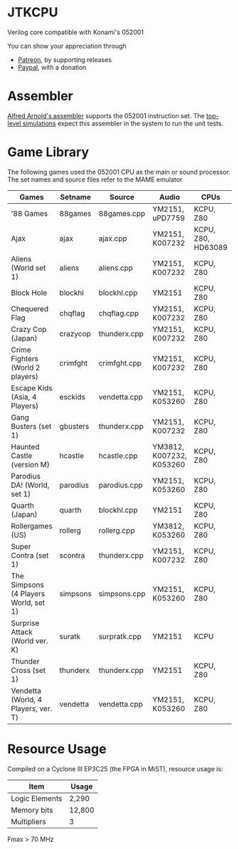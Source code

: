 # JTKCPU

Verilog core compatible with Konami's 052001

You can show your appreciation through
* [Patreon](https://patreon.com/jotego), by supporting releases
* [Paypal](https://paypal.me/topapate), with a donation

# Assembler

[Alfred Arnold's assembler](http://john.ccac.rwth-aachen.de:8000/as/index.html) supports the 052001 instruction set. The [top-level simulations](ver/top/sim.sh) expect this assembler in the system to run the unit tests.

# Game Library

The following games used the 052001 CPU as the main or sound processor. The set names and source files refer to the MAME emulator

Games                                        | Setname        | Source         |      Audio               | CPUs               | Sch           |
---------------------------------------------|----------------|----------------|--------------------------|--------------------|---------------|
'88 Games                                    | 88games        | 88games.cpp    | YM2151,          uPD7759 | KCPU, Z80          | Yes, original |
Ajax                                         | ajax           | ajax.cpp       | YM2151, K007232          | KCPU, Z80, HD63089 | Yes, original |
Aliens (World set 1)                         | aliens         | aliens.cpp     | YM2151, K007232          | KCPU, Z80          | Yes, pdf      |
Block Hole                                   | blockhl        | blockhl.cpp    | YM2151                   | KCPU, Z80          | No            |
Chequered Flag                               | chqflag        | chqflag.cpp    | YM2151, K007232          | KCPU, Z80          | No            |
Crazy Cop (Japan)                            | crazycop       | thunderx.cpp   | YM2151, K007232          | KCPU, Z80          | No            |
Crime Fighters (World 2 players)             | crimfght       | crimfght.cpp   | YM2151, K007232          | KCPU, Z80          | Yes           |
Escape Kids (Asia, 4 Players)                | esckids        | vendetta.cpp   | YM2151,          K053260 | KCPU, Z80          | No            |
Gang Busters (set 1)                         | gbusters       | thunderx.cpp   | YM2151, K007232          | KCPU, Z80          | No            |
Haunted Castle (version M)                   | hcastle        | hcastle.cpp    | YM3812, K007232, K053260 | KCPU, Z80          | Yes, pdf      |
Parodius DA! (World, set 1)                  | parodius       | parodius.cpp   | YM2151,          K053260 | KCPU, Z80          | No, (pcb)     |
Quarth (Japan)                               | quarth         | blockhl.cpp    | YM2151                   | KCPU, Z80          | No            |
Rollergames (US)                             | rollerg        | rollerg.cpp    | YM3812,          K053260 | KCPU, Z80          | No            |
Super Contra (set 1)                         | scontra        | thunderx.cpp   | YM2151, K007232          | KCPU, Z80          | Yes, pdf      |
The Simpsons (4 Players World, set 1)        | simpsons       | simpsons.cpp   | YM2151,          K053260 | KCPU, Z80          | No            |
Surprise Attack (World ver. K)               | suratk         | surpratk.cpp   | YM2151                   | KCPU               | No            |
Thunder Cross (set 1)                        | thunderx       | thunderx.cpp   | YM2151                   | KCPU, Z80          | Yes, pdf      |
Vendetta (World, 4 Players, ver. T)          | vendetta       | vendetta.cpp   | YM2151,          K053260 | KCPU, Z80          | Yes, pdf      |

# Resource Usage

Compiled on a Cyclone III EP3C25 (the FPGA in MiST), resource usage is:

Item            | Usage
----------------|---------
Logic Elements  |  2,290
Memory bits     | 12,800
Multipliers     |      3

Fmax > 70 MHz